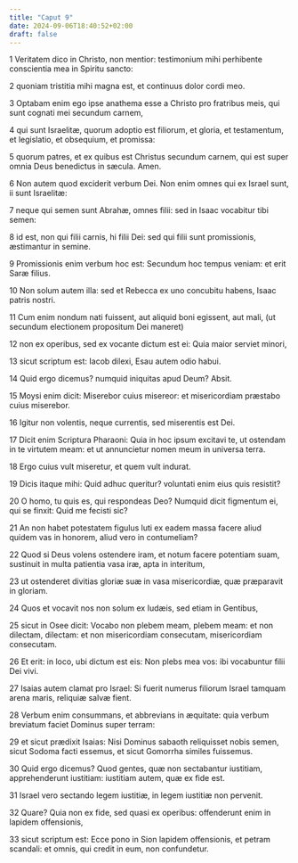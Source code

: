 ```yaml
---
title: "Caput 9"
date: 2024-09-06T18:40:52+02:00
draft: false
---
```




1 Veritatem dico in Christo, non mentior: testimonium mihi perhibente conscientia mea in Spiritu sancto:

2 quoniam tristitia mihi magna est, et continuus dolor cordi meo.

3 Optabam enim ego ipse anathema esse a Christo pro fratribus meis, qui sunt cognati mei secundum carnem,

4 qui sunt Israelitæ, quorum adoptio est filiorum, et gloria, et testamentum, et legislatio, et obsequium, et promissa:

5 quorum patres, et ex quibus est Christus secundum carnem, qui est super omnia Deus benedictus in sæcula. Amen.

6 Non autem quod exciderit verbum Dei. Non enim omnes qui ex Israel sunt, ii sunt Israelitæ:

7 neque qui semen sunt Abrahæ, omnes filii: sed in Isaac vocabitur tibi semen:

8 id est, non qui filii carnis, hi filii Dei: sed qui filii sunt promissionis, æstimantur in semine.

9 Promissionis enim verbum hoc est: Secundum hoc tempus veniam: et erit Saræ filius.

10 Non solum autem illa: sed et Rebecca ex uno concubitu habens, Isaac patris nostri.

11 Cum enim nondum nati fuissent, aut aliquid boni egissent, aut mali, (ut secundum electionem propositum Dei maneret)

12 non ex operibus, sed ex vocante dictum est ei: Quia maior serviet minori,

13 sicut scriptum est: Iacob dilexi, Esau autem odio habui.

14 Quid ergo dicemus? numquid iniquitas apud Deum? Absit.

15 Moysi enim dicit: Miserebor cuius misereor: et misericordiam præstabo cuius miserebor.

16 Igitur non volentis, neque currentis, sed miserentis est Dei.

17 Dicit enim Scriptura Pharaoni: Quia in hoc ipsum excitavi te, ut ostendam in te virtutem meam: et ut annuncietur nomen meum in universa terra.

18 Ergo cuius vult miseretur, et quem vult indurat.

19 Dicis itaque mihi: Quid adhuc queritur? voluntati enim eius quis resistit?

20 O homo, tu quis es, qui respondeas Deo? Numquid dicit figmentum ei, qui se finxit: Quid me fecisti sic?

21 An non habet potestatem figulus luti ex eadem massa facere aliud quidem vas in honorem, aliud vero in contumeliam?

22 Quod si Deus volens ostendere iram, et notum facere potentiam suam, sustinuit in multa patientia vasa iræ, apta in interitum,

23 ut ostenderet divitias gloriæ suæ in vasa misericordiæ, quæ præparavit in gloriam.

24 Quos et vocavit nos non solum ex Iudæis, sed etiam in Gentibus,

25 sicut in Osee dicit: Vocabo non plebem meam, plebem meam: et non dilectam, dilectam: et non misericordiam consecutam, misericordiam consecutam.

26 Et erit: in loco, ubi dictum est eis: Non plebs mea vos: ibi vocabuntur filii Dei vivi.

27 Isaias autem clamat pro Israel: Si fuerit numerus filiorum Israel tamquam arena maris, reliquiæ salvæ fient.

28 Verbum enim consummans, et abbrevians in æquitate: quia verbum breviatum faciet Dominus super terram:

29 et sicut prædixit Isaias: Nisi Dominus sabaoth reliquisset nobis semen, sicut Sodoma facti essemus, et sicut Gomorrha similes fuissemus.

30 Quid ergo dicemus? Quod gentes, quæ non sectabantur iustitiam, apprehenderunt iustitiam: iustitiam autem, quæ ex fide est.

31 Israel vero sectando legem iustitiæ, in legem iustitiæ non pervenit.

32 Quare? Quia non ex fide, sed quasi ex operibus: offenderunt enim in lapidem offensionis,

33 sicut scriptum est: Ecce pono in Sion lapidem offensionis, et petram scandali: et omnis, qui credit in eum, non confundetur.

